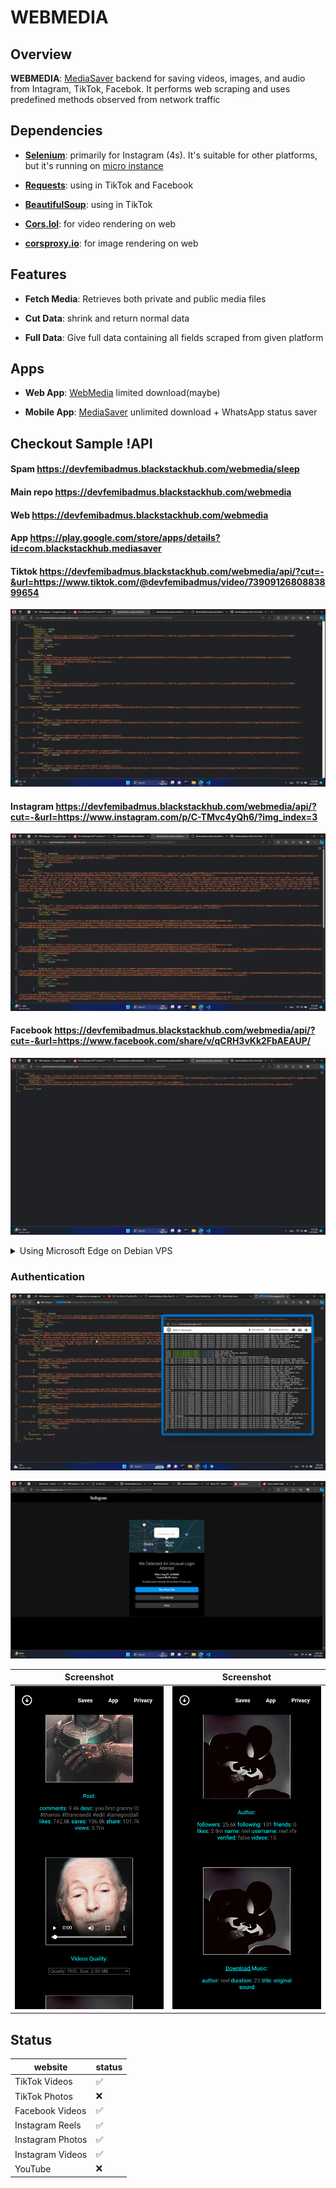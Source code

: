 # WEBMEDIA

## Overview

**WEBMEDIA**: [MediaSaver](https://github.com/devfemibadmus/mediasaver) backend for saving videos, images, and audio from Intagram, TikTok, Facebok. It performs web scraping and uses predefined methods observed from network traffic


## Dependencies

- **[Selenium](https://github.com/SeleniumHQ/selenium)**: primarily for Instagram (4s). It's suitable for other platforms, but it's running on [micro instance](https://cloud.google.com/blog/products/compute/google-compute-engine-gets-new-e2-vm-machine-types)

- **[Requests](https://github.com/psf/requests)**: using in TikTok and Facebook

- **[BeautifulSoup](https://github.com/wention/BeautifulSoup4)**: using in TikTok

- **[Cors.lol](https://github.com/BradPerbs/cors.lol)**: for video rendering on web 

- **[corsproxy.io](https://github.com/cors-proxy/fix-cors-errors)**: for image rendering on web


## Features

-  **Fetch Media**: Retrieves both private and public media files

-  **Cut Data**: shrink and return normal data

-  **Full Data**: Give full data containing all fields scraped from given platform


## Apps

-  **Web App**: [WebMedia](https://devfemibadmus.blackstackhub.com/webmedia) limited download(maybe)

-  **Mobile App**: [MediaSaver](https://github.com/devfemibadmus/mediasaver) unlimited download + WhatsApp status saver


## Checkout Sample !API

#### Spam https://devfemibadmus.blackstackhub.com/webmedia/sleep

#### Main repo https://devfemibadmus.blackstackhub.com/webmedia

#### Web https://devfemibadmus.blackstackhub.com/webmedia

#### App https://play.google.com/store/apps/details?id=com.blackstackhub.mediasaver

#### Tiktok https://devfemibadmus.blackstackhub.com/webmedia/api/?cut=-&url=https://www.tiktok.com/@devfemibadmus/video/7390912680883899654

![TikTok](insta%20conf/image%20copy%206.png?raw=true)

#### Instagram https://devfemibadmus.blackstackhub.com/webmedia/api/?cut=-&url=https://www.instagram.com/p/C-TMvc4yQh6/?img_index=3

![Instagram](insta%20conf/image%20copy%207.png?raw=true)

#### Facebook https://devfemibadmus.blackstackhub.com/webmedia/api/?cut=-&url=https://www.facebook.com/share/v/qCRH3vKk2FbAEAUP/

![Facebook](insta%20conf/image%20copy%208.png?raw=true)


<details>
<summary>Using Microsoft Edge on Debian VPS</summary>

1. **Familiarize Yourself with Edge WebDriver and Selenium**

   Before proceeding, you might want to check out these issues on GitHub related to Edge WebDriver:
   - [No latest stable release for Linux · Issue #156](https://github.com/MicrosoftEdge/EdgeWebDriver/issues/156)
   - [How to determine the correct Microsoft Edge WebDriver version for a given Edge browser version · Issue #158](https://github.com/MicrosoftEdge/EdgeWebDriver/issues/158#issuecomment-2263769092)

2. **Install Microsoft Edge and Edge WebDriver on Debian**

   - First, add the Microsoft repository to your APT sources list:

     ```bash
     sudo nano /etc/apt/sources.list.d/microsoft-edge.list
     ```

     Add the following line:

     ```bash
     deb [arch=amd64] https://packages.microsoft.com/repos/edge stable main
     ```

     Then, download and add the Microsoft GPG key:

     ```bash
     wget -q https://packages.microsoft.com/keys/microsoft.asc -O microsoft.asc
     sudo gpg --dearmor -o /etc/apt/trusted.gpg.d/microsoft.gpg microsoft.asc
     ```

   - Update the APT package list and check for available versions of Microsoft Edge:

     ```bash
     sudo apt update
     apt list -a microsoft-edge-stable
     ```

   - Install the latest matching version of Microsoft Edge:

     ```bash
     sudo apt install microsoft-edge-stable=123.0.2420.97-1
     ```

   - Download the matching version of Edge WebDriver and install it:

     ```bash
     sudo wget https://msedgewebdriverstorage.blob.core.windows.net/edgewebdriver/123.0.2420.97/edgedriver_linux64.zip
     unzip edgedriver_linux64.zip
     sudo mv msedgedriver /usr/local/bin/
     ```

</details>

### Authentication

![login with cokies](insta%20conf/image%20copy%205.png?raw=true)

![login with cokies](insta%20conf/login%20auth.png?raw=true)


| Screenshot | Screenshot |
|-------------------------------------------------------------|-------------------------------------------------------------|
| ![post and video quality](insta%20conf/screenshot/127.0.0.1_5000_(iPhone%2014%20Pro%20Max).png?raw=true) | ![author and musicc](insta%20conf/screenshot/127.0.0.1_5000_(iPhone%2014%20Pro%20Max)%20(1).png?raw=true) |
  

## Status
|website| status |
|--|--|
| TikTok Videos |✅|
| TikTok Photos |❌|
| Facebook Videos |✅|
| Instagram Reels |✅|
| Instagram Photos |✅|
| Instagram Videos |✅|
| YouTube |❌|
